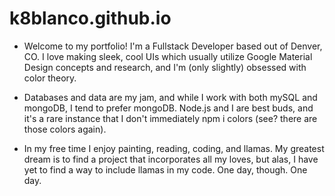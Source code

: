 # k8blanco.github.io

- Welcome to my portfolio!  I'm a Fullstack Developer based out of Denver, CO.  I love
making sleek, cool UIs which usually utilize Google Material Design concepts and research, and I'm (only slightly) obsessed with color theory.
- Databases and data are my jam, and while I work with both mySQL and mongoDB, I tend to prefer mongoDB.  Node.js and I are best buds, and it's a rare instance that I don't immediately npm i colors (see? there are those colors again).

- In my free time I enjoy painting, reading, coding, and llamas.  My greatest dream is
to find a project that incorporates all my loves, but alas, I have yet to find a way 
to include llamas in my code.  One day, though.  One day.
